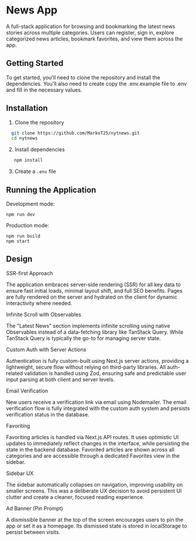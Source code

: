 
# News App

A full-stack application for browsing and bookmarking the latest news stories across multiple categories. Users can register, sign in, explore categorized news articles, bookmark favorites, and view them across the app.



## Getting Started

To get started, you'll need to clone the repository and install the dependencies. You'll also need to create copy the .env.example file to .env and fill in the necessary values.


## Installation

1. Clone the repository

```bash
  git clone https://github.com/MarkoT25/nytnews.git
  cd nytnews
```
2. Install dependencies
```bash
   npm install
```

3. Create a `.env` file

## Running the Application

Development mode:
```
npm run dev
```

Production mode:
```
npm run build
npm start
```
## Design

SSR-first Approach

The application embraces server-side rendering (SSR) for all key data to ensure fast initial loads, minimal layout shift, and full SEO benefits. Pages are fully rendered on the server and hydrated on the client for dynamic interactivity where needed.

Infinite Scroll with Observables

The "Latest News" section implements infinite scrolling using native Observables instead of a data-fetching library like TanStack Query. While TanStack Query is typically the go-to for managing server state.

Custom Auth with Server Actions

Authentication is fully custom-built using Next.js server actions, providing a lightweight, secure flow without relying on third-party libraries. All auth-related validation is handled using Zod, ensuring safe and predictable user input parsing at both client and server levels.

Email Verification

New users receive a verification link via email using Nodemailer. The email verification flow is fully integrated with the custom auth system and persists verification status in the database.

Favoriting

Favoriting articles is handled via Next.js API routes. It uses optimistic UI updates to immediately reflect changes in the interface, while persisting the state in the backend database. Favorited articles are shown across all categories and are accessible through a dedicated Favorites view in the sidebar.

Sidebar UX

The sidebar automatically collapses on navigation, improving usability on smaller screens. This was a deliberate UX decision to avoid persistent UI clutter and create a cleaner, focused reading experience.

Ad Banner (Pin Prompt)

A dismissible banner at the top of the screen encourages users to pin the app or set it as a homepage. Its dismissed state is stored in localStorage to persist between visits.
